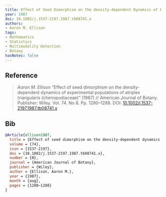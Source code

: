```yaml
---
title: Effect of Seed Dimorphism on the density‐dependent Dynamics of Experimental Populations of Atriplex Triangularis (chenopodiaceae)
year: 1987
doi: 10.1002/j.1537-2197.1987.tb08741.x
authors:
- Aaron M. Ellison
tags:
- Mathematics
- Statistics
- Multimodality Detection
- Botany
hasNotes: false
---
```


## Reference

> <i>Aaron M. Ellison</i> “Effect of seed dimorphism on the density‐dependent dynamics of experimental populations of atriplex triangularis (chenopodiaceae)” (1987) // American Journal of Botany. Publisher: Wiley. Vol.&nbsp;74. No&nbsp;8. Pp.&nbsp;1280–1288. DOI:&nbsp;<a href='https://doi.org/10.1002/j.1537-2197.1987.tb08741.x'>10.1002/j.1537-2197.1987.tb08741.x</a>

## Bib

```bib
@Article{ellison1987,
  title = {Effect of seed dimorphism on the density‐dependent dynamics of experimental populations of atriplex triangularis (chenopodiaceae)},
  volume = {74},
  issn = {1537-2197},
  doi = {10.1002/j.1537-2197.1987.tb08741.x},
  number = {8},
  journal = {American Journal of Botany},
  publisher = {Wiley},
  author = {Ellison, Aaron M.},
  year = {1987},
  month = {aug},
  pages = {1280–1288}
}
```

